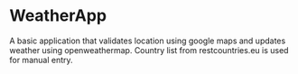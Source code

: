 # WeatherApp

A basic application that validates location using google maps and updates weather using openweathermap.
Country list from restcountries.eu is used for manual entry.
